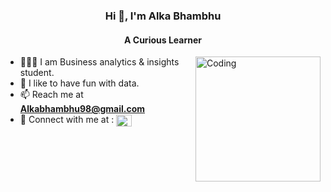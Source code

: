 <h3 align="Center">Hi 👋, I'm Alka Bhambhu</h1>
<h4 align="Center">A Curious Learner</h3>
<img align="right" alt="Coding" width="200" src="https://cdn.dribbble.com/users/264642...">



- 👩🏻‍💻 I am Business analytics & insights student.
- 🏸 I like to have fun with data.
- 📫 Reach me at **Alkabhambhu98@gmail.com**
- 🤝 Connect with me at : <a href="https://linkedin.com/in/alka-bhambhu" target="blank"><img align="center" src="https://raw.githubusercontent.com/rahuldkjain/github-profile-readme-generator/master/src/images/icons/Social/linked-in-alt.svg" alt="alka-bhambhu" height="19" width="25" /></a>
</p>


<!---
AlkaBhambhu/AlkaBhambhu is a ✨ special ✨ repository because its `README.md` (this file) appears on your GitHub profile.
You can click the Preview link to take a look at your changes.
--->
